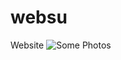 # websu
Website
![Some Photos](https://media.discordapp.net/attachments/1068249895401689148/1068275355632287805/Screenshot_1.png?width=810&height=399)
